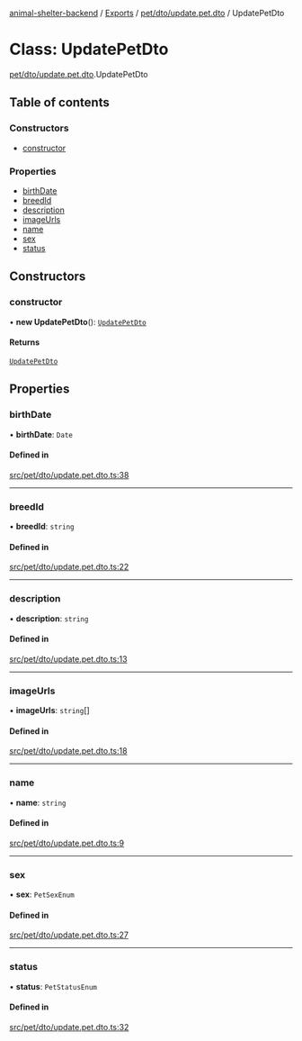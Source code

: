 [animal-shelter-backend](../README.md) / [Exports](../modules.md) / [pet/dto/update.pet.dto](../modules/pet_dto_update_pet_dto.md) / UpdatePetDto

# Class: UpdatePetDto

[pet/dto/update.pet.dto](../modules/pet_dto_update_pet_dto.md).UpdatePetDto

## Table of contents

### Constructors

- [constructor](pet_dto_update_pet_dto.UpdatePetDto.md#constructor)

### Properties

- [birthDate](pet_dto_update_pet_dto.UpdatePetDto.md#birthdate)
- [breedId](pet_dto_update_pet_dto.UpdatePetDto.md#breedid)
- [description](pet_dto_update_pet_dto.UpdatePetDto.md#description)
- [imageUrls](pet_dto_update_pet_dto.UpdatePetDto.md#imageurls)
- [name](pet_dto_update_pet_dto.UpdatePetDto.md#name)
- [sex](pet_dto_update_pet_dto.UpdatePetDto.md#sex)
- [status](pet_dto_update_pet_dto.UpdatePetDto.md#status)

## Constructors

### constructor

• **new UpdatePetDto**(): [`UpdatePetDto`](pet_dto_update_pet_dto.UpdatePetDto.md)

#### Returns

[`UpdatePetDto`](pet_dto_update_pet_dto.UpdatePetDto.md)

## Properties

### birthDate

• **birthDate**: `Date`

#### Defined in

[src/pet/dto/update.pet.dto.ts:38](https://github.com/B4LiN7/animal-shelter-backend/blob/1dff22f62fa53a2f3b721b18c90a57a5c18f4cde/src/pet/dto/update.pet.dto.ts#L38)

___

### breedId

• **breedId**: `string`

#### Defined in

[src/pet/dto/update.pet.dto.ts:22](https://github.com/B4LiN7/animal-shelter-backend/blob/1dff22f62fa53a2f3b721b18c90a57a5c18f4cde/src/pet/dto/update.pet.dto.ts#L22)

___

### description

• **description**: `string`

#### Defined in

[src/pet/dto/update.pet.dto.ts:13](https://github.com/B4LiN7/animal-shelter-backend/blob/1dff22f62fa53a2f3b721b18c90a57a5c18f4cde/src/pet/dto/update.pet.dto.ts#L13)

___

### imageUrls

• **imageUrls**: `string`[]

#### Defined in

[src/pet/dto/update.pet.dto.ts:18](https://github.com/B4LiN7/animal-shelter-backend/blob/1dff22f62fa53a2f3b721b18c90a57a5c18f4cde/src/pet/dto/update.pet.dto.ts#L18)

___

### name

• **name**: `string`

#### Defined in

[src/pet/dto/update.pet.dto.ts:9](https://github.com/B4LiN7/animal-shelter-backend/blob/1dff22f62fa53a2f3b721b18c90a57a5c18f4cde/src/pet/dto/update.pet.dto.ts#L9)

___

### sex

• **sex**: `PetSexEnum`

#### Defined in

[src/pet/dto/update.pet.dto.ts:27](https://github.com/B4LiN7/animal-shelter-backend/blob/1dff22f62fa53a2f3b721b18c90a57a5c18f4cde/src/pet/dto/update.pet.dto.ts#L27)

___

### status

• **status**: `PetStatusEnum`

#### Defined in

[src/pet/dto/update.pet.dto.ts:32](https://github.com/B4LiN7/animal-shelter-backend/blob/1dff22f62fa53a2f3b721b18c90a57a5c18f4cde/src/pet/dto/update.pet.dto.ts#L32)
